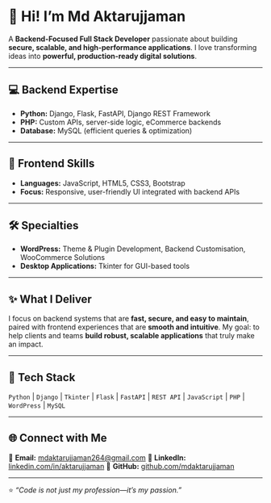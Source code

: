 # 👋 Hi! I’m Md Aktarujjaman

A **Backend-Focused Full Stack Developer** passionate about building **secure, scalable, and high-performance applications**.
I love transforming ideas into **powerful, production-ready digital solutions**.

---

## 💻 Backend Expertise

* **Python:** Django, Flask, FastAPI, Django REST Framework
* **PHP:** Custom APIs, server-side logic, eCommerce backends
* **Database:** MySQL (efficient queries & optimization)

---

## 🎨 Frontend Skills

* **Languages:** JavaScript, HTML5, CSS3, Bootstrap
* **Focus:** Responsive, user-friendly UI integrated with backend APIs

---

## 🛠 Specialties

* **WordPress:** Theme & Plugin Development, Backend Customisation, WooCommerce Solutions
* **Desktop Applications:** Tkinter for GUI-based tools

---

## ✨ What I Deliver

I focus on backend systems that are **fast, secure, and easy to maintain**, paired with frontend experiences that are **smooth and intuitive**.
My goal: to help clients and teams **build robust, scalable applications** that truly make an impact.

---

## 🧠 Tech Stack

`Python` | `Django` | `Tkinter` | `Flask` | `FastAPI` | `REST API` | `JavaScript` | `PHP` | `WordPress` | `MySQL`

---

## 🌐 Connect with Me

📧 **Email:** [mdaktarujjaman264@gmail.com](mailto:mdaktarujjaman264@gmail.com)
💼 **LinkedIn:** [linkedin.com/in/aktarujjaman](https://www.linkedin.com/in/aktarujjaman/)
🐙 **GitHub:** [github.com/mdaktarujjaman](https://github.com/mdaktarujjaman)

---

⭐ *“Code is not just my profession—it’s my passion.”*

<!--
**mdaktarujjaman/MdAktarujjaman** is a ✨ _special_ ✨ repository because its `README.md` (this file) appears on your GitHub profile.

Here are some ideas to get you started:

- 🔭 I’m currently working on ...
- 🌱 I’m currently learning ...
- 👯 I’m looking to collaborate on ...
- 🤔 I’m looking for help with ...
- 💬 Ask me about ...
- 📫 How to reach me: ...
- 😄 Pronouns: ...
- ⚡ Fun fact: ...
-->
